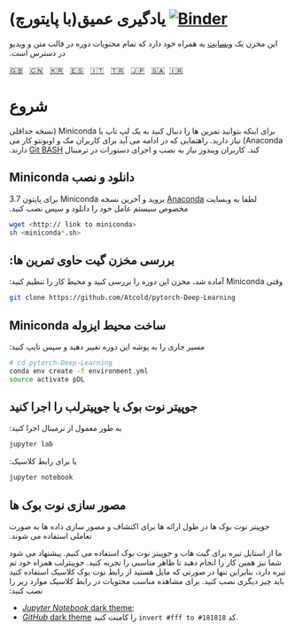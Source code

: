 # (یادگیری عمیق(با پایتورچ [![Binder](https://mybinder.org/badge_logo.svg)](https://mybinder.org/v2/gh/Atcold/pytorch-Deep-Learning/master)
&#x202b;
این مخزن یک [وبسایت](https://atcold.github.io/pytorch-Deep-Learning/) به همراه خود دارد که تمام محتویات دوره در قالب متن و ویدیو در دسترس است.

<!-- Mandarin -->
<!--
🇨🇳 这份`README.md`的中文版本及网站可以在[这里](https://github.com/Atcold/pytorch-Deep-Learning/blob/master/docs/zh/README-ZH.md)找到.-->

<!-- Korean -->
<!--
🇰🇷 한국어 `README.md`는 [여기](https://github.com/Atcold/pytorch-Deep-Learning/blob/master/docs/ko/README-KO.md)에서 확인하실 수 있습니다.
-->

<!-- Spanish -->
<!--
🇪🇸 La versión en Español de este `README.md` y el sitio web [se encuentran aquí](https://github.com/Atcold/pytorch-Deep-Learning/blob/master/docs/es/README-ES.md).-->

<!-- Italian -->
<!--
🇮🇹 La versione in italiano di questo `README.md` può essere trovata  [a questo indirizzo](https://github.com/Atcold/pytorch-Deep-Learning/blob/master/docs/it/README-IT.md).
-->
<!-- Turkish -->
<!--
🇹🇷 `README.md`'nin Türkçe çevirisi [bu](https://github.com/Atcold/pytorch-Deep-Learning/blob/master/docs/tr/README-TR.md) adreste bulunabilir.
-->
<!-- Japanese -->
<!--
🇯🇵 日本語版の `README.md` は  [ここ](https://github.com/Atcold/pytorch-Deep-Learning/blob/master/docs/ja/README-JA.md) にあります.
-->

<!-- Arabic -->
<!--
🇸🇦 النسخة العربية من ملف `README.md`  [ar](https://github.com/Atcold/pytorch-Deep-Learning/blob/master/docs/ar/README-AR.md) والموقع الالكتروني.
-->


<!-- English - Mandarin - Korean - Spanish - Italian - Turkish - Japanese - Arabic -->
[🇬🇧](https://github.com/Atcold/pytorch-Deep-Learning/blob/master/README.md) &nbsp; [🇨🇳](https://github.com/Atcold/pytorch-Deep-Learning/blob/master/docs/zh/README-ZH.md) &nbsp; [🇰🇷](https://github.com/Atcold/pytorch-Deep-Learning/blob/master/docs/ko/README-KO.md) &nbsp; [🇪🇸](https://github.com/Atcold/pytorch-Deep-Learning/blob/master/docs/es/README-ES.md) &nbsp; [🇮🇹](https://github.com/Atcold/pytorch-Deep-Learning/blob/master/docs/it/README-IT.md) &nbsp; [🇹🇷](https://github.com/Atcold/pytorch-Deep-Learning/blob/master/docs/tr/README-TR.md) &nbsp; [🇯🇵](https://github.com/Atcold/pytorch-Deep-Learning/blob/master/docs/ja/README-JA.md) &nbsp; [🇸🇦](https://github.com/Atcold/pytorch-Deep-Learning/blob/master/docs/ar/README-AR.md)&nbsp; [🇮🇷](https://github.com/Atcold/pytorch-Deep-Learning/blob/master/docs/fa/README-FA.md)


# شروع
&#x202b;
برای اینکه بتوانید تمرین ها را دنبال کنید به یک لپ تاپ با Miniconda (نسخه حداقلی Anaconda) نیاز دارید. راهنمایی که در ادامه می آید برای کاربران مک و اوبونتو کار می کند. کاربران ویندوز نیاز به نصب و اجرای دستورات در ترمینال [Git BASH](https://gitforwindows.org/)  دارند.


## Miniconda دانلود و نصب
&#x202b;
لطفا به وبسایت [Anaconda](https://conda.io/miniconda.html) بروید و آخرین نسخه Miniconda برای پایتون 3.7 مخصوص سیستم عامل خود را دانلود و سپس نصب کنید.

```bash
wget <http:// link to miniconda>
sh <miniconda*.sh>
```


## :بررسی مخزن گیت حاوی تمرین ها
&#x202b;
وقتی Miniconda آماده شد، مخزن این دوره را بررسی کنید و محیط کار را تنظیم کنید:

```bash
git clone https://github.com/Atcold/pytorch-Deep-Learning
```


## Miniconda ساخت محیط ایزوله 
&#x202b;
مسیر جاری را به پوشه این دوره تغییر دهید و سپس تایپ کنید:

```bash
# cd pytorch-Deep-Learning
conda env create -f environment.yml
source activate pDL
```


## جوپیتر نوت بوک یا جوپیترلب را اجرا کنید
&#x202b;
به طور معمول از ترمینال اجرا کنید:

```bash
jupyter lab
```
&#x202b;
یا برای رابط کلاسیک:

```bash
jupyter notebook
```


## مصور سازی نوت بوک ها
&#x202b;
جوپیتر نوت بوک ها در طول ارائه ها برای اکتشاف و مصور سازی داده ها به صورت تعاملی استفاده می شوند.

&#x202b;
ما از استایل تیره برای گیت هاب و جوپیتر نوت بوک استفاده می کنیم. پیشنهاد می شود شما نیز همین کار را انجام دهید تا ظاهر مناسبی را تجربه کنید. جوپیترلب همراه خود تم تیره دارد، بنابراین تنها در صورتی که مایل هستید از رابط نوت بوک کلاسیک استفاده کنید باید چیز دیگری نصب کنید. برای مشاهده مناسب محتویات در رابط کلاسیک موارد زیر را نصب کنید:


 - [*Jupyter Notebook* dark theme](https://userstyles.org/styles/153443/jupyter-notebook-dark);
 - [*GitHub* dark theme](https://userstyles.org/styles/37035/github-dark) را کامنت کنید `invert #fff to #181818` کد.
